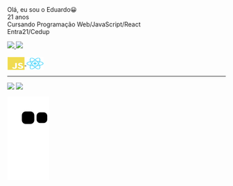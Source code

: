 ##
Olá, eu sou o Eduardo😀<br>
21 anos<br>
Cursando Programação Web/JavaScript/React<br>
Entra21/Cedup

 <div>
  <a href="https://github.com/Eduardo-Andruczewicz">
  <img height="180em" src="https://github-readme-stats.vercel.app/api?username=Eduardo-Andruczewicz&show_icons=true&theme=dark&include_all_commits=true&count_private=true"/>
  <img height="180em" src="https://github-readme-stats.vercel.app/api/top-langs/?username=Eduardo-Andruczewicz&layout=compact&langs_count=7&theme=dark"/>
</div>
  <div style="display: inline_block"><br>
  <img align="center" alt="Rafa-Js" height="30" width="40" src="https://raw.githubusercontent.com/devicons/devicon/master/icons/javascript/javascript-plain.svg">
  <img align="center" alt="Rafa-React" height="30" width="40" src="https://raw.githubusercontent.com/devicons/devicon/master/icons/react/react-original.svg">
</div>
  <hr>
  <div>
    <a href="https://instagram.com/edu_andrucz" target="_blank"><img src="https://img.shields.io/badge/-Instagram-%23E4405F?style=for-the-badge&logo=instagram&logoColor=white" target="_blank"></a>
     <a href="https://www.linkedin.com/in/eduardo-vinicius-andruczewicz-087229209" target="_blank"><img src="https://img.shields.io/badge/-LinkedIn-%230077B5?style=for-the-badge&logo=linkedin&logoColor=white" target="_blank"></a> 
  </div>
  
   
  ![Snake animation](https://github.com/rafaballerini/rafaballerini/blob/output/github-contribution-grid-snake.svg)

